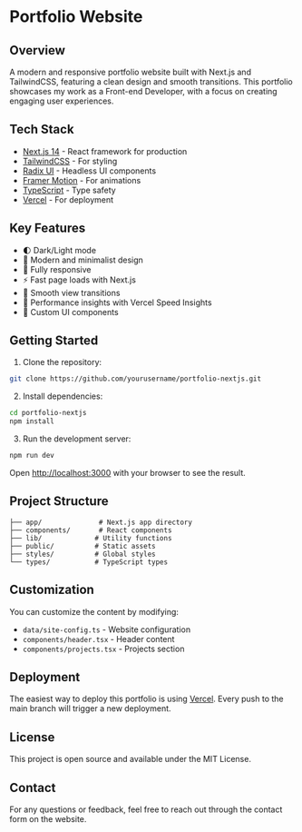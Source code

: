 # Portfolio Website

## Overview
A modern and responsive portfolio website built with Next.js and TailwindCSS, featuring a clean design and smooth transitions. This portfolio showcases my work as a Front-end Developer, with a focus on creating engaging user experiences.

## Tech Stack
- [Next.js 14](https://nextjs.org/) - React framework for production
- [TailwindCSS](https://tailwindcss.com/) - For styling
- [Radix UI](https://www.radix-ui.com/) - Headless UI components
- [Framer Motion](https://www.framer.com/motion/) - For animations
- [TypeScript](https://www.typescriptlang.org/) - Type safety
- [Vercel](https://vercel.com/) - For deployment

## Key Features
- 🌓 Dark/Light mode
- 🎨 Modern and minimalist design
- 📱 Fully responsive
- ⚡ Fast page loads with Next.js
- 🔄 Smooth view transitions
- 🎯 Performance insights with Vercel Speed Insights
- 💅 Custom UI components

## Getting Started

1. Clone the repository:
```bash
git clone https://github.com/yourusername/portfolio-nextjs.git
```

2. Install dependencies:
```bash
cd portfolio-nextjs
npm install
```

3. Run the development server:
```bash
npm run dev
```

Open [http://localhost:3000](http://localhost:3000) with your browser to see the result.

## Project Structure
```
├── app/              # Next.js app directory
├── components/       # React components
├── lib/             # Utility functions
├── public/          # Static assets
├── styles/          # Global styles
└── types/           # TypeScript types
```

## Customization
You can customize the content by modifying:
- `data/site-config.ts` - Website configuration
- `components/header.tsx` - Header content
- `components/projects.tsx` - Projects section

## Deployment
The easiest way to deploy this portfolio is using [Vercel](https://vercel.com/). Every push to the main branch will trigger a new deployment.

## License
This project is open source and available under the MIT License.

## Contact
For any questions or feedback, feel free to reach out through the contact form on the website.

